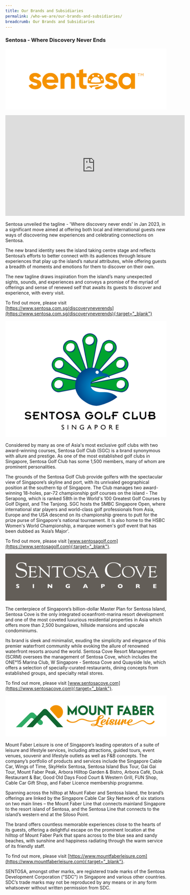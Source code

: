 ```yaml
---
title: Our Brands and Subsidiaries
permalink: /who-we-are/our-brands-and-subsidiaries/
breadcrumb: Our Brands and Subsidiaries
---
```

### **Sentosa - Where Discovery Never Ends**



![Image of Sentosa logo](/images/who-we-are/our-brands/sentosa_logonew.png)


<iframe width="560" height="315" src="https://www.youtube.com/embed/kjp7TjlayCM" title="YouTube video player" frameborder="0" allow="accelerometer; autoplay; clipboard-write; encrypted-media; gyroscope; picture-in-picture; web-share" allowfullscreen=""></iframe>

Sentosa unveiled the tagline - 'Where discovery never ends' in Jan 2023, in a significant move aimed at offering both local and international guests new ways of discovering new experiences and celebrating connections on Sentosa.

The new brand identity sees the island taking centre stage and reflects Sentosa’s efforts to better connect with its audiences through leisure experiences that play up the island’s natural attributes, while offering guests a breadth of moments and emotions for them to discover on their own.

The new tagline draws inspiration from the island’s many unexpected sights, sounds, and experiences and conveys a promise of the myriad of offerings and sense of renewed self that awaits its guests to discover and experience, with every visit.

To find out more, please visit [https://www.sentosa.com.sg/discoveryneverends](https://www.sentosa.com.sg/discoveryneverends){:target="_blank"}

![Image of SGC logo](/images/who-we-are/our-brands/OurBrands-SentosaGolf.png)

Considered by many as one of Asia's most exclusive golf clubs with two award-winning courses, Sentosa Golf Club (SGC) is a brand synonymous with allure and prestige. As one of the most established golf clubs in Singapore, Sentosa Golf Club has some 1,500 members, many of whom are prominent personalities.

The grounds of the Sentosa Golf Club provide golfers with the spectacular view of Singapore’s skyline and port, with its unrivaled geographical position at the southern tip of Singapore. The Club manages two award-winning 18-holes, par-72 championship golf courses on the island - The Serapong, which is ranked 58th in the World's 100 Greatest Golf Courses by Golf Digest, and The Tanjong. SGC hosts the SMBC Singapore Open, where international star players and world-class golf professionals from Asia, Europe and the USA descend on its championship greens to putt for the prize purse of Singapore's national tournament. It is also home to the HSBC Women's World Championship, a marquee women's golf event that has been dubbed as ‘Asia’s Major'.

To find out more, please visit [www.sentosagolf.com](https://www.sentosagolf.com){:target="_blank"}.

![Image of SCRM logo](/images/who-we-are/our-brands/OurBrands-SentosaCove.jpg)

The centerpiece of Singapore’s billion-dollar Master Plan for Sentosa Island, Sentosa Cove is the only  integrated oceanfront-marina resort development and one of the most coveted luxurious residential properties in Asia which offers more than 2,500 bungalows, hillside mansions and upscale condominiums.

Its brand is sleek and minimalist, exuding the simplicity and elegance of this premier waterfront community while evoking the allure of renowned waterfront resorts around the world. Sentosa Cove Resort Management (SCRM) oversees the management of Sentosa Cove, which includes the ONE°15 Marina Club, W Singapore - Sentosa Cove and Quayside Isle, which offers a selection of specially-curated restaurants, dining concepts from established groups, and specialty retail stores.

To find out more, please visit [www.sentosacove.com](https://www.sentosacove.com){:target="_blank"}.

![Image of 1FG](/images/who-we-are/subsidiaries/Mount_Faber_Leisure_logo_2021.png) 

Mount Faber Leisure is one of Singapore’s leading operators of a suite of leisure and lifestyle services, including attractions, guided tours, event venues, souvenir and lifestyle outlets as well as F&amp;B concepts. The company’s portfolio of products and services include the Singapore Cable Car, Wings of Time, SkyHelix Sentosa, Sentosa Island Bus Tour, Gai Gai Tour, Mount Faber Peak, Arbora Hilltop Garden &amp; Bistro, Arbora Café, Dusk Restaurant &amp; Bar, Good Old Days Food Court &amp; Western Grill, FUN Shop, Cable Car Gift Shop, and Faber Licence membership programme.

Spanning across the hilltop at Mount Faber and Sentosa Island, the brand’s offerings are linked by the Singapore Cable Car Sky Network of six stations on two main lines – the Mount Faber Line that connects mainland Singapore to the resort island of Sentosa, and the Sentosa Line that connects to the island’s western end at the Siloso Point. 

The brand offers countless memorable experiences close to the hearts of its guests, offering a delightful escape on the prominent location at the hilltop of Mount Faber Park that spans across to the blue sea and sandy beaches, with sunshine and happiness radiating through the warm service of its friendly staff. 

To find out more, please visit [https://www.mountfaberleisure.com](https://www.mountfaberleisure.com){:target="_blank"}.

SENTOSA, amongst other marks, are registered trade marks of the Sentosa Development Corporation ("SDC") in Singapore and various other countries. SDC’s trade marks may not be reproduced by any means or in any form whatsoever without written permission from SDC.